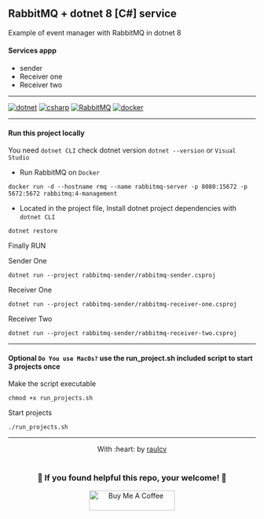 ## RabbitMQ + dotnet 8 [C#] service

Example of event manager with RabbitMQ in dotnet 8

#### Services appp

- sender
- Receiver one
- Receiver two

---

[![dotnet](https://img.shields.io/badge/dotnet-V8-purple?style=for-the-badge&logo=dotnet&logoColor=white)](https://dotnet.microsoft.com/en-us/) [![csharp](https://img.shields.io/badge/CSharp-v12-darkgreen?style=for-the-badge&logo=C&logoColor=green)](https://dotnet.microsoft.com/es-es/languages/csharp) [![RabbitMQ](https://img.shields.io/badge/RabbitMQ-v8-blue?style=for-the-badge&logo=rabbitmq&logoColor=orange)](https://www.rabbitmq.com/) [![docker](https://img.shields.io/badge/DOCKER-v4-lightblue?style=for-the-badge&logo=docker&logoColor=lightblue)](https://www.docker.com/)

------------
#### Run this project locally
You need `dotnet CLI` check dotnet version `dotnet --version` or `Visual Studio`


* Run RabbitMQ on `Docker`
```
docker run -d --hostname rmq --name rabbitmq-server -p 8080:15672 -p 5672:5672 rabbitmq:4-management
```

* Located in the project file, Install dotnet project dependencies with `dotnet CLI`
```
dotnet restore
```

Finally RUN

Sender One
 ```
 dotnet run --project rabbitmq-sender/rabbitmq-sender.csproj
 ```

 Receiver One
 ```
 dotnet run --project rabbitmq-sender/rabbitmq-receiver-one.csproj
 ```

 Receiver Two
 ```
 dotnet run --project rabbitmq-sender/rabbitmq-receiver-two.csproj
 ```

---

 #### Optional `Do You use MacOs?` use the run_project.sh included script to start 3 projects once

Make the script executable
```
chmod +x run_projects.sh
```

Start projects
```
./run_projects.sh
```

------------------------------------------------------------------------
<p align="center">
	With :heart: by <a href="https://www.raulcv.com" target="_blank">raulcv</a>
</p>

#
<h3 align="center">🤗 If you found helpful this repo, your welcome! 🐣</h3>
<p align="center">
<a href="https://www.buymeacoffee.com/iraulcv" target="_blank"><img src="https://cdn.buymeacoffee.com/buttons/default-orange.png" alt="Buy Me A Coffee" height="41" width="174"></a>
</p>
